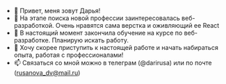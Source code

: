 - 👋 Привет, меня зовут Дарья!
- 👀 На этапе поиска новой профессии заинтересовалась веб-разработкой. Очень нравятся сама верстка и оживляющий ее React
- 🌱 В настоящий момент закончила обучение на курсе по веб-разработке. Планирую искать работу.
- 💞️ Хочу скорее приступить к настоящей работе и начать набираться опыта, работая с профессионалами!
- 📫 Связаться со мной можно в телеграм (@darirusa) или по почте (rusanova_dv@mail.ru)

<!---
dariarus/dariarus is a ✨ special ✨ repository because its `README.md` (this file) appears on your GitHub profile.
You can click the Preview link to take a look at your changes.
--->
